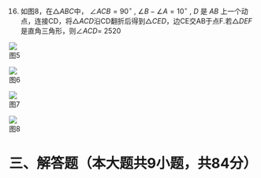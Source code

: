 16. 如图8，在$△ABC$中， $\angle A C B = 9 0 ^ { \circ }$ , $\angle B - \angle A = 1 0 ^ { \circ }$ , $D$ 是 $A B$ 上一个动点，连接CD，将$△ACD$沿CD翻折后得到$△CED$，边CE交AB于点F.若$△DEF$是直角三角形，则$\angle A C D =$ 2520

![](../qs_image_DB/微信图片_2025-10-18_163036_121/0ab71b78836f0ba0753f9bb538229b31f2dfd602148227f6ed812c0ec6576f95.jpg)  
图5

![](../qs_image_DB/微信图片_2025-10-18_163036_121/e710f8aaae2da468b2c4d4b6b32d8be783623309b1d553877166197abe5f7c5f.jpg)  
图6

![](../qs_image_DB/微信图片_2025-10-18_163036_121/318b8353c6d79610066fbaa80b6c02250fe3894dc5f575333148fcb4b65aecd8.jpg)  
图7

![](../qs_image_DB/微信图片_2025-10-18_163036_121/20919426a46bd2d50b934489cf15c6f0761629f079d70c11363f558534b55018.jpg)  
图8

# 三、解答题（本大题共9小题，共84分）
